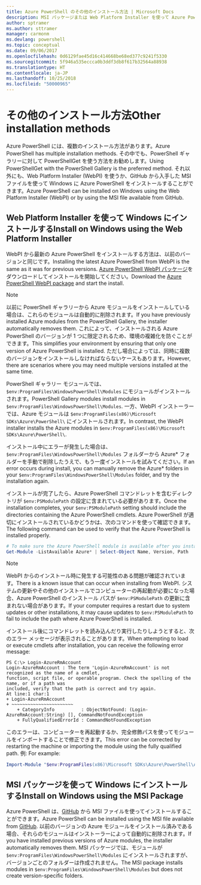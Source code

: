 ```yaml
---
title: Azure PowerShell のその他のインストール方法 | Microsoft Docs
description: MSI パッケージまたは Web Platform Installer を使って Azure PowerShell をインストールする方法について説明します。
author: sptramer
ms.author: sttramer
manager: carmonm
ms.devlang: powershell
ms.topic: conceptual
ms.date: 09/06/2017
ms.openlocfilehash: 0d6129fae45d16c414668be68ed377c9241f5330
ms.sourcegitcommit: 5f946a535eccca0b3ddf3db8f617b32564a88938
ms.translationtype: HT
ms.contentlocale: ja-JP
ms.lasthandoff: 10/25/2018
ms.locfileid: "50000965"
---
```

# <a name="other-installation-methods"></a><span data-ttu-id="5a16f-103">その他のインストール方法</span><span class="sxs-lookup"><span data-stu-id="5a16f-103">Other installation methods</span></span>

<span data-ttu-id="5a16f-104">Azure PowerShell には、複数のインストール方法があります。</span><span class="sxs-lookup"><span data-stu-id="5a16f-104">Azure PowerShell has multiple installation methods.</span></span> <span data-ttu-id="5a16f-105">その中でも、PowerShell ギャラリーに対して PowerShellGet を使う方法をお勧めします。</span><span class="sxs-lookup"><span data-stu-id="5a16f-105">Using PowerShellGet with the PowerShell Gallery is the preferred method.</span></span> <span data-ttu-id="5a16f-106">それ以外にも、Web Platform Installer (WebPI) を使うか、GitHub から入手した MSI ファイルを使って Windows に Azure PowerShell をインストールすることができます。</span><span class="sxs-lookup"><span data-stu-id="5a16f-106">Azure PowerShell can be installed on Windows using the Web Platform Installer (WebPI) or by using the MSI file available from GitHub.</span></span>
 
## <a name="install-on-windows-using-the-web-platform-installer"></a><span data-ttu-id="5a16f-107">Web Platform Installer を使って Windows にインストールする</span><span class="sxs-lookup"><span data-stu-id="5a16f-107">Install on Windows using the Web Platform Installer</span></span>

<span data-ttu-id="5a16f-108">WebPI から最新の Azure PowerShell をインストールする方法は、以前のバージョンと同じです。</span><span class="sxs-lookup"><span data-stu-id="5a16f-108">Installing the latest Azure PowerShell from WebPI is the same as it was for previous versions.</span></span>
<span data-ttu-id="5a16f-109">[Azure PowerShell WebPI パッケージ](http://aka.ms/webpi-azps)をダウンロードしてインストールを開始してください。</span><span class="sxs-lookup"><span data-stu-id="5a16f-109">Download the [Azure PowerShell WebPI package](http://aka.ms/webpi-azps) and start the install.</span></span>

> [!NOTE]
> <span data-ttu-id="5a16f-110">以前に PowerShell ギャラリーから Azure モジュールをインストールしている場合は、これらのモジュールは自動的に削除されます。</span><span class="sxs-lookup"><span data-stu-id="5a16f-110">If you have previously installed Azure modules from the PowerShell Gallery, the installer automatically removes them.</span></span> <span data-ttu-id="5a16f-111">これによって、インストールされる Azure PowerShell のバージョンが 1 つに限定されるため、環境の複雑化を防ぐことができます。</span><span class="sxs-lookup"><span data-stu-id="5a16f-111">This simplifies your environment by ensuring that only one version of Azure PowerShell is installed.</span></span> <span data-ttu-id="5a16f-112">ただし場合によっては、同時に複数のバージョンをインストールしなければならないケースもあります。</span><span class="sxs-lookup"><span data-stu-id="5a16f-112">However, there are scenarios where you may need multiple versions installed at the same time.</span></span>
>
> <span data-ttu-id="5a16f-113">PowerShell ギャラリー モジュールでは、`$env:ProgramFiles\WindowsPowerShell\Modules` にモジュールがインストールされます。</span><span class="sxs-lookup"><span data-stu-id="5a16f-113">PowerShell Gallery modules install modules in `$env:ProgramFiles\WindowsPowerShell\Modules`.</span></span> <span data-ttu-id="5a16f-114">一方、WebPI インストーラーでは、Azure モジュールは `$env:ProgramFiles(x86)\Microsoft SDKs\Azure\PowerShell\` にインストールされます。</span><span class="sxs-lookup"><span data-stu-id="5a16f-114">In contrast, the WebPI installer installs the Azure modules in `$env:ProgramFiles(x86)\Microsoft SDKs\Azure\PowerShell\`.</span></span>
>
> <span data-ttu-id="5a16f-115">インストール中にエラーが発生した場合は、`$env:ProgramFiles\WindowsPowerShell\Modules` フォルダーから Azure\* フォルダーを手動で削除したうえで、もう一度インストールを試みてください。</span><span class="sxs-lookup"><span data-stu-id="5a16f-115">If an error occurs during install, you can manually remove the Azure\* folders in your `$env:ProgramFiles\WindowsPowerShell\Modules` folder, and try the installation again.</span></span>

<span data-ttu-id="5a16f-116">インストールが完了したら、Azure PowerShell コマンドレットを含むディレクトリが `$env:PSModulePath` の設定に含まれている必要があります。</span><span class="sxs-lookup"><span data-stu-id="5a16f-116">Once the installation completes, your `$env:PSModulePath` setting should include the directories containing the Azure PowerShell cmdlets.</span></span> <span data-ttu-id="5a16f-117">Azure PowerShell が適切にインストールされているかどうかは、次のコマンドを使って確認できます。</span><span class="sxs-lookup"><span data-stu-id="5a16f-117">The following command can be used to verify that the Azure PowerShell is installed properly.</span></span>

```powershell
# To make sure the Azure PowerShell module is available after you install
Get-Module -ListAvailable Azure* | Select-Object Name, Version, Path
```

> [!NOTE]
> <span data-ttu-id="5a16f-118">WebPI からのインストール時に発生する可能性のある問題が確認されています。</span><span class="sxs-lookup"><span data-stu-id="5a16f-118">There is a known issue that can occur when installing from WebPI.</span></span> <span data-ttu-id="5a16f-119">システムの更新やその他のインストールでコンピューターの再起動が必要になった場合、Azure PowerShell のインストール パスが `$env:PSModulePath` の更新に含まれない場合があります。</span><span class="sxs-lookup"><span data-stu-id="5a16f-119">If your computer requires a restart due to system updates or other installations, it may cause updates to `$env:PSModulePath` to fail to include the path where Azure PowerShell is installed.</span></span>

<span data-ttu-id="5a16f-120">インストール後にコマンドレットを読み込んだり実行したりしようとすると、次のエラー メッセージが表示されることがあります。</span><span class="sxs-lookup"><span data-stu-id="5a16f-120">When attempting to load or execute cmdlets after installation, you can receive the following error message:</span></span>

```output
PS C:\> Login-AzureRmAccount
Login-AzureRmAccount : The term 'Login-AzureRmAccount' is not recognized as the name of a cmdlet,
function, script file, or operable program. Check the spelling of the name, or if a path was
included, verify that the path is correct and try again.
At line:1 char:1
+ Login-AzureRmAccount
+ ~~~~~~~~~~~~~~~~~~~~~~~
    + CategoryInfo          : ObjectNotFound: (Login-AzureRmAccount:String) [], CommandNotFoundException
    + FullyQualifiedErrorId : CommandNotFoundException
```

<span data-ttu-id="5a16f-121">このエラーは、コンピューターを再起動するか、完全修飾パスを使ってモジュールをインポートすることで修正できます。</span><span class="sxs-lookup"><span data-stu-id="5a16f-121">This error can be corrected by restarting the machine or importing the module using the fully qualified path.</span></span> <span data-ttu-id="5a16f-122">例: </span><span class="sxs-lookup"><span data-stu-id="5a16f-122">For example:</span></span>

```powershell
Import-Module "$env:ProgramFiles(x86)\Microsoft SDKs\Azure\PowerShell\AzureRM.psd1"
```

## <a name="install-on-windows-using-the-msi-package"></a><span data-ttu-id="5a16f-123">MSI パッケージを使って Windows にインストールする</span><span class="sxs-lookup"><span data-stu-id="5a16f-123">Install on Windows using the MSI Package</span></span>

<span data-ttu-id="5a16f-124">Azure PowerShell は、[GitHub](https://github.com/Azure/azure-powershell/releases/latest) から MSI ファイルを使ってインストールすることができます。</span><span class="sxs-lookup"><span data-stu-id="5a16f-124">Azure PowerShell can be installed using the MSI file available from [GitHub](https://github.com/Azure/azure-powershell/releases/latest).</span></span> <span data-ttu-id="5a16f-125">以前のバージョンの Azure モジュールをインストール済みである場合、それらのモジュールはインストーラーによって自動的に削除されます。</span><span class="sxs-lookup"><span data-stu-id="5a16f-125">If you have installed previous versions of Azure modules, the installer automatically removes them.</span></span> <span data-ttu-id="5a16f-126">MSI パッケージでは、モジュールが `$env:ProgramFiles\WindowsPowerShell\Modules` にインストールされますが、バージョンごとのフォルダーは作成されません。</span><span class="sxs-lookup"><span data-stu-id="5a16f-126">The MSI package installs modules in `$env:ProgramFiles\WindowsPowerShell\Modules` but does not create version-specific folders.</span></span>

